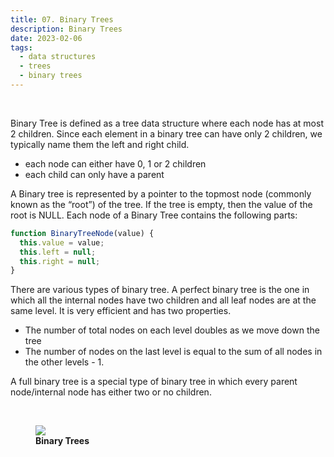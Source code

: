 ```yaml
---
title: 07. Binary Trees
description: Binary Trees
date: 2023-02-06
tags:
  - data structures
  - trees
  - binary trees
---
```


<br />

Binary Tree is defined as a tree data structure where each node has at most 2 children. Since each element in a binary tree can have only 2 children, we typically name them the left and right child.

- each node can either have 0, 1 or 2 children
- each child can only have a parent

A Binary tree is represented by a pointer to the topmost node (commonly known as the “root”) of the tree. If the tree is empty, then the value of the root is NULL. Each node of a Binary Tree contains the following parts:

```js
function BinaryTreeNode(value) {
  this.value = value;
  this.left = null;
  this.right = null;
}
```

There are various types of binary tree. A perfect binary tree is the one in which all the internal nodes have two children and all leaf nodes are at the same level. It is very efficient and has two properties.

- The number of total nodes on each level doubles as we move down the tree
- The number of nodes on the last level is equal to the sum of all nodes in the other levels - 1.

A full binary tree is a special type of binary tree in which every parent node/internal node has either two or no children.

<br />

<figure>
<img class="blogPostImage" src="../assets/images/Binary tree.png">
<figcaption><b>Binary Trees</b></figcaption>
</figure>

<br />
